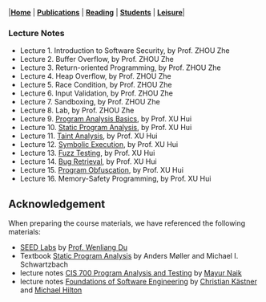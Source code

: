 |[<b>Home</b>](https://hxuhack.github.io/) | [<b>Publications</b>](../publication/list) | [<b>Reading</b>](../reading/list) | [<b>Students</b>](../students/list) | [<b>Leisure</b>](../leisure/list)|

### Lecture Notes
- Lecture 1. Introduction to Software Security, by Prof. ZHOU Zhe
- Lecture 2. Buffer Overflow, by Prof. ZHOU Zhe
- Lecture 3. Return-oriented Programming, by Prof. ZHOU Zhe
- Lecture 4. Heap Overflow, by Prof. ZHOU Zhe
- Lecture 5. Race Condition, by Prof. ZHOU Zhe
- Lecture 6. Input Validation, by Prof. ZHOU Zhe
- Lecture 7. Sandboxing, by Prof. ZHOU Zhe
- Lecture 8. Lab, by Prof. ZHOU Zhe
- Lecture 9. [Program Analysis Basics](software_sec/Chp06.1-ProgramAnalysis.pptx), by Prof. XU Hui
- Lecture 10. [Static Program Analysis](software_sec/Chp06.2-StaticAnalysis.pptx), by Prof. XU Hui
- Lecture 11. [Taint Analysis](software_sec/Chp06.3-TaintAnalysis.pptx), by Prof. XU Hui
- Lecture 12. [Symbolic Execution](software_sec/Chp06.4-SymbolicExecution.pptx), by Prof. XU Hui
- Lecture 13. [Fuzz Testing](software_sec/Chp06.5-FuzzTesting.pptx), by Prof. XU Hui
- Lecture 14. [Bug Retrieval](software_sec/Chp06.6-BugSearch.pptx), by Prof. XU Hui
- Lecture 15. [Program Obfuscation](software_sec/Chp07.1-Obfuscation.pptx), by Prof. XU Hui
- Lecture 16. Memory-Safety Programming, by Prof. XU Hui


## Acknowledgement
When preparing the course materials, we have referenced the following materials:
- [SEED Labs](https://seedsecuritylabs.org/index.html) by [Prof. Wenliang Du](http://www.cis.syr.edu/~wedu/)
- Textbook [Static Program Analysis](https://cs.au.dk/~amoeller/spa/) by Anders Møller and Michael I. Schwartzbach
- lecture notes [CIS 700 Program Analysis and Testing](https://www.cis.upenn.edu/~mhnaik/edu/cis700/index.html) by [Mayur Naik](https://www.cis.upenn.edu/~mhnaik/)
- lecture notes [Foundations of Software Engineering](https://www.cs.cmu.edu/~ckaestne/15313/2018/index.html) by [Christian Kästner](http://www.cs.cmu.edu/%7Eckaestne/) and [Michael Hilton](https://www.cs.cmu.edu/%7Emhilton/)
